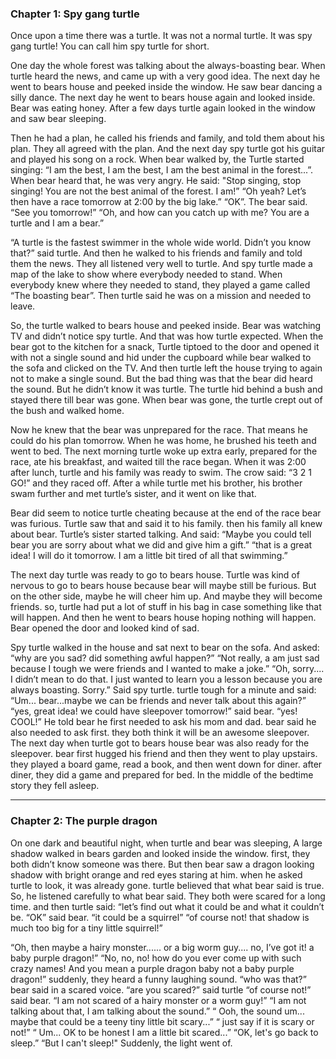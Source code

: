### Chapter 1: Spy gang turtle 
Once upon a time there was a turtle. It was not a normal turtle. It was spy gang turtle! You can call him spy turtle for short. 

One day the whole forest was talking about the always-boasting bear. When turtle heard the news, and came up with a very good idea. The next day he went to bears house and peeked inside the window. He saw bear dancing a silly dance. The next day he went to bears house again and looked inside. Bear was eating honey. After a few days turtle again looked in the window and saw bear sleeping.

Then he had a plan, he called his friends and family, and told them about his plan. They all agreed with the plan. And the next day spy turtle got his guitar and played his song on a rock. When bear walked by, the Turtle started singing: “I am the best, I am the best, I am the best animal in the forest...”. When bear heard that, he was very angry. He said: "Stop singing, stop singing! You are not the best animal of the forest. I am!”  “Oh yeah? Let’s then have a race tomorrow at 2:00 by the big lake.” “OK”. The bear said. “See you tomorrow!”  “Oh, and how can you catch up with me? You are a turtle and I am a bear.” 

“A turtle is the fastest swimmer in the whole wide world. Didn’t you know that?” said turtle. And then he walked to his friends and family and told them the news. They all listened very well to turtle. And spy turtle made a map of the lake to show where everybody needed to stand. When everybody knew where they needed to stand, they played a game called “The boasting bear”. Then turtle said he was on a mission and needed to leave.

So, the turtle walked to bears house and peeked inside. Bear was watching TV and didn’t notice spy turtle. And that was how turtle expected. When the bear got to the kitchen for a snack, Turtle tiptoed to the door and opened it with not a single sound and hid under the cupboard while bear walked to the sofa and clicked on the TV. And then turtle left the house trying to again not to make a single sound. But the bad thing was that the bear did heard the sound. But he didn’t know it was turtle. The turtle hid behind a bush and stayed there till bear was gone. When bear was gone, the turtle crept out of the bush and walked home.

 Now he knew that the bear was unprepared for the race. That means he could do his plan tomorrow. When he was home, he brushed his teeth and went to bed. The next morning turtle woke up extra early, prepared for the race, ate his breakfast, and waited till the race began. When it was 2:00 after lunch, turtle and his family was ready to swim. The crow said: “3 2 1 GO!” and they raced off. After a while turtle met his brother, his brother swam further and met turtle’s sister, and it went on like that.
 
 Bear did seem to notice turtle cheating because at the end of the race bear was furious. Turtle saw that and said it to his family. then his family all knew about bear.
 Turtle’s sister started talking. And said: “Maybe you could tell bear you are sorry about what we did and give him a gift.”  “that is a great idea! I will do it tomorrow. I am a little bit tired of all that swimming.”
 
The next day turtle was ready to go to bears house. Turtle was kind of nervous to go to bears house because bear will maybe still be furious. But on the other side, maybe he will cheer him up. And maybe they will become friends. so, turtle had put a lot of stuff in his bag in case something like that will happen. And then he went to bears house hoping nothing will happen. Bear opened the door and looked kind of sad.

Spy turtle walked in the house and sat next to bear on the sofa. And asked: “why are you sad? did something awful happen?” “Not really, a am just sad because I tough we were friends and I wanted to make a joke.”  “Oh, sorry.... I didn’t mean to do that. I just wanted to learn you a lesson because you are always boasting. Sorry.” Said spy turtle. turtle tough for a minute and said: “Um... bear...maybe we can be friends and never talk about this again?”  “yes, great idea! we could have sleepover tomorrow!” said bear. “yes! COOL!” He told bear he first needed to ask his mom and dad. bear said he also needed to ask first. they both think it will be an awesome sleepover. The next day when turtle got to bears house bear was also ready for the sleepover. bear first hugged his friend and then they went to play upstairs. they played a board game, read a book, and then went down for diner. after diner, they did a game and prepared for bed. In the middle of the bedtime story they fell asleep.


---

### Chapter 2: The purple dragon 
On one dark and beautiful night, when turtle and bear was sleeping, A large shadow walked in bears garden and looked inside the window. first, they both didn’t know someone was there. But then bear saw a dragon looking shadow with bright orange and red eyes staring at him. when he asked turtle to look, it was already gone. turtle believed that what bear said is true. So, he listened carefully to what bear said. They both were scared for a long time. and then turtle said: “let’s find out what it could be and what it couldn’t be. “OK” said bear. “it could be a squirrel” “of course not! that shadow is much too big for a tiny little squirrel!” 

“Oh, then maybe a hairy monster...... or a big worm guy.... no, I’ve got it! a baby purple dragon!”  “No, no, no! how do you ever come up with such crazy names!  And you mean a purple dragon baby not a baby purple dragon!” suddenly, they heard a funny laughing sound. “who was that?” bear said in a scared voice. “are you scared?” said turtle “of course not!” said bear. “I am not scared of a hairy monster or a worm guy!” “I am not talking about that, I am talking about the sound.” “ Ooh, the sound um... maybe that could be a teeny tiny little bit scary...” “ just say if it is scary or not!” “ Um... OK to be honest I am a little bit scared...” “OK, let's go back to sleep.” “But I can't sleep!"   Suddenly, the light went of.          



